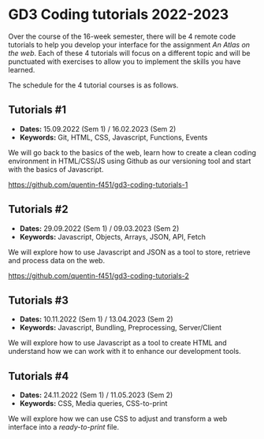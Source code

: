 # GD3 Coding tutorials 2022-2023

Over the course of the 16-week semester, there will be 4 remote code tutorials to help you develop your interface for the assignment _An Atlas on the web_. Each of these 4 tutorials will focus on a different topic and will be punctuated with exercises to allow you to implement the skills you have learned.

The schedule for the 4 tutorial courses is as follows.

## Tutorials #1

- **Dates:** 15.09.2022 (Sem 1) / 16.02.2023 (Sem 2)
- **Keywords:** Git, HTML, CSS, Javascript, Functions, Events

We will go back to the basics of the web, learn how to create a clean coding environment in HTML/CSS/JS using Github as our versioning tool and start with the basics of Javascript.

https://github.com/quentin-f451/gd3-coding-tutorials-1

## Tutorials #2

- **Dates:** 29.09.2022 (Sem 1) / 09.03.2023 (Sem 2)
- **Keywords:** Javascript, Objects, Arrays, JSON, API, Fetch

We will explore how to use Javascript and JSON as a tool to store, retrieve and process data on the web.

https://github.com/quentin-f451/gd3-coding-tutorials-2

## Tutorials #3

- **Dates:** 10.11.2022 (Sem 1) / 13.04.2023 (Sem 2)
- **Keywords:** Javascript, Bundling, Preprocessing, Server/Client

We will explore how to use Javascript as a tool to create HTML and understand how we can work with it to enhance our development tools.

## Tutorials #4

- **Dates:** 24.11.2022 (Sem 1) / 11.05.2023 (Sem 2)
- **Keywords:** CSS, Media queries, CSS-to-print

We will explore how we can use CSS to adjust and transform a web interface into a _ready-to-print_ file.
